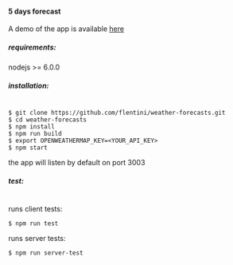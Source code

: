 #### 5 days forecast

A demo of the app is available [here](https://stormy-oasis-66600.herokuapp.com/)

##### requirements: 
nodejs >= 6.0.0

##### installation:
#
    $ git clone https://github.com/flentini/weather-forecasts.git
    $ cd weather-forecasts
    $ npm install
    $ npm run build
    $ export OPENWEATHERMAP_KEY=<YOUR_API_KEY>
    $ npm start
    
the app will listen by default on port 3003

##### test:
#
runs client tests:

    $ npm run test

runs server tests:
    
    $ npm run server-test
